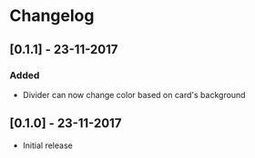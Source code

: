 # Changelog

## [0.1.1] - 23-11-2017

### Added

- Divider can now change color based on card's background

## [0.1.0] - 23-11-2017

- Initial release